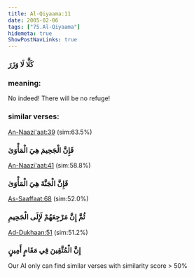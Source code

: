 ```yaml
---
title: Al-Qiyaama:11
date: 2005-02-06
tags: ["75.Al-Qiyaama"]
hidemeta: true 
ShowPostNavLinks: true 
---
```

### كَلَّا لَا وَزَرَ
### meaning: 
No indeed! There will be no refuge!
### similar verses: 

[An-Naazi'aat:39](/79/39) (sim:63.5%)

### فَإِنَّ الْجَحِيمَ هِيَ الْمَأْوَىٰ

[An-Naazi'aat:41](/79/41) (sim:58.8%)

### فَإِنَّ الْجَنَّةَ هِيَ الْمَأْوَىٰ

[As-Saaffaat:68](/37/68) (sim:52.0%)

### ثُمَّ إِنَّ مَرْجِعَهُمْ لَإِلَى الْجَحِيمِ

[Ad-Dukhaan:51](/44/51) (sim:51.2%)

### إِنَّ الْمُتَّقِينَ فِي مَقَامٍ أَمِينٍ

Our AI only can find similar verses with similarity score > 50% 
